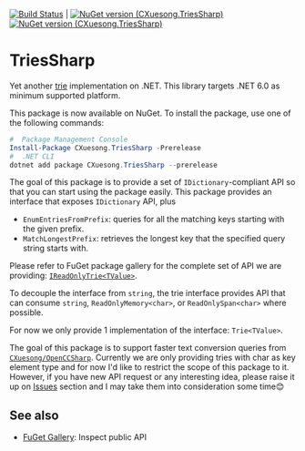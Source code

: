 [![Build Status](https://github.com/CXuesong/TriesSharp/actions/workflows/TriesSharp.yml/badge.svg?branch=main)](https://github.com/CXuesong/TriesSharp/actions/workflows/TriesSharp.yml) | [![NuGet version (CXuesong.TriesSharp)](https://img.shields.io/nuget/vpre/CXuesong.TriesSharp.svg?style=flat-square) ![NuGet version (CXuesong.TriesSharp)](https://img.shields.io/nuget/dt/CXuesong.TriesSharp.svg?style=flat-square)](https://www.nuget.org/packages/CXuesong.TriesSharp)

# TriesSharp

Yet another [trie](https://en.wikipedia.org/wiki/Trie) implementation on .NET. This library targets .NET 6.0 as minimum supported platform.

This package is now available on NuGet. To install the package, use one of the following commands:

```powershell
#  Package Management Console
Install-Package CXuesong.TriesSharp -Prerelease
#  .NET CLI
dotnet add package CXuesong.TriesSharp --prerelease
```

The goal of this package is to provide a set of `IDictionary`-compliant API so that you can start using the package easily. This package provides an interface that exposes `IDictionary` API, plus

* `EnumEntriesFromPrefix`: queries for all the matching keys starting with the given prefix.
* `MatchLongestPrefix`: retrieves the longest key that the specified query string starts with.

Please refer to FuGet package gallery for the complete set of API we are providing: [`IReadOnlyTrie<TValue>`](https://www.fuget.org/packages/CXuesong.TriesSharp/*/lib/net6.0/TriesSharp.dll/TriesSharp.Collections/IReadOnlyTrie%601).

To decouple the interface from `string`, the trie interface provides API that can consume `string`, `ReadOnlyMemory<char>`, or `ReadOnlySpan<char>` where possible.

For now we only provide 1 implementation of the interface: `Trie<TValue>`.

The goal of this package is to support faster text conversion queries from [`CXuesong/OpenCCSharp`](https://github.com/CXuesong/OpenCCSharp). Currently we are only providing tries with char as key element type and for now I'd like to restrict the scope of this package to it. However, if you have new API request or any interesting idea, please raise it up on [Issues](https://github.com/CXuesong/TriesSharp/issues) section and I may take them into consideration some time😊

## See also

* [FuGet Gallery](https://www.fuget.org/packages/CXuesong.TriesSharp): Inspect public API
